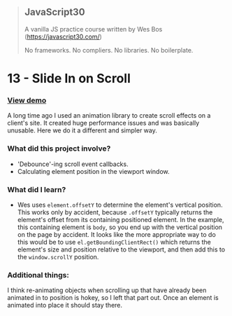 > ## JavaScript30
> A vanilla JS practice course written by Wes Bos (https://javascript30.com/)
>
> No frameworks. No compliers. No libraries. No boilerplate.

# 13 - Slide In on Scroll

### [View demo](https://willgorham.github.io/javascript30/13%20-%20Slide%20In%20on%20Scroll/index.html)

A long time ago I used an animation library to create scroll effects on a client's site. It created huge performance issues and was basically unusable. Here we do it a different and simpler way.

### What did this project involve?

- 'Debounce'-ing scroll event callbacks.
- Calculating element position in the viewport window.

### What did I learn?

- Wes uses `element.offsetY` to determine the element's vertical position. This works only by accident, because `.offsetY` typically returns the element's offset from its containing positioned element. In the example, this containing element is `body`, so you end up with the vertical position on the page by accident. It looks like the more appropriate way to do this would be to use `el.getBoundingClientRect()` which returns the element's size and position relative to the viewport, and then add this to the `window.scrollY` position.

### Additional things:

I think re-animating objects when scrolling up that have already been animated in to position is hokey, so I left that part out. Once an element is animated into place it should stay there.
